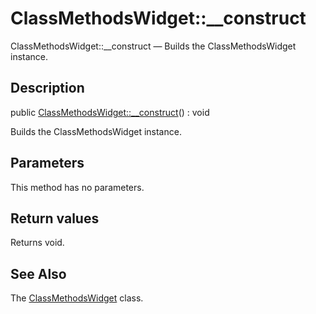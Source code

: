 ClassMethodsWidget::__construct
================

ClassMethodsWidget::__construct — Builds the ClassMethodsWidget instance.

Description
---------------


public [ClassMethodsWidget::__construct](https://github.com/lingtalfi/DocTools/blob/master/doc/api/DocTools/Widget/ClassMethods/ClassMethodsWidget/__construct.md)() : void




Builds the ClassMethodsWidget instance.




Parameters
--------------

This method has no parameters.


Return values
----------------

Returns void.









See Also
-----------

The [ClassMethodsWidget](https://github.com/lingtalfi/DocTools/blob/master/doc/api/DocTools/Widget/ClassMethods/ClassMethodsWidget.md) class.

